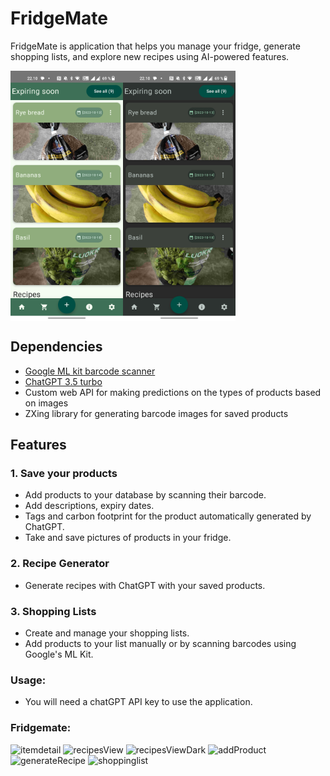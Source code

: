 # FridgeMate

FridgeMate is application that helps you manage your fridge, generate shopping lists, and explore new recipes using AI-powered features.

<div style="display: flex;">
    <img src="https://raw.githubusercontent.com/Emtrixx/RecipeApp/main/README_res/home.jpg" width="180" height="400" />
    <img src="https://raw.githubusercontent.com/Emtrixx/RecipeApp/main/README_res/homeDark.jpg" width="180" height="400" />
</div>

## Dependencies

- <a href="https://platform.openai.com/docs/introduction](https://developers.google.com/ml-kit/vision/barcode-scanning" target="_blank">Google ML kit barcode scanner</a>
- <a href="https://platform.openai.com/docs/introduction" target="_blank">ChatGPT 3.5 turbo</a>
- Custom web API for making predictions on the types of products based on images
- ZXing library for generating barcode images for saved products

## Features

### 1. Save your products
- Add products to your database by scanning their barcode.
- Add descriptions, expiry dates.
- Tags and carbon footprint for the product automatically generated by ChatGPT.
- Take and save pictures of products in your fridge.

 ### 2. Recipe Generator
- Generate recipes with ChatGPT with your saved products.

### 3. Shopping Lists
- Create and manage your shopping lists.
- Add products to your list manually or by scanning barcodes using Google's ML Kit.

### Usage: 
- You will need a chatGPT API key to use the application.

### Fridgemate:
![itemdetail](https://github.com/Emtrixx/RecipeApp/assets/91603202/02850934-cf3f-4024-97ea-60a5b384cf47)
![recipesView](https://github.com/Emtrixx/RecipeApp/assets/91603202/70d8e407-ca4b-41eb-8d11-a86164179a36)
![recipesViewDark](https://github.com/Emtrixx/RecipeApp/assets/91603202/fec9d3e1-81b1-42ee-aac7-72ab2631de48)
![addProduct](https://github.com/Emtrixx/RecipeApp/assets/91603202/ab20053d-6b51-44a0-9472-40bd0c69a63b)
![generateRecipe](https://github.com/Emtrixx/RecipeApp/assets/91603202/c1c6ed24-13a4-420e-a9b2-5e62cfbc60e3)
![shoppinglist](https://github.com/Emtrixx/RecipeApp/assets/91603202/b9890420-740e-476a-98aa-8d6f4c45dc64)



